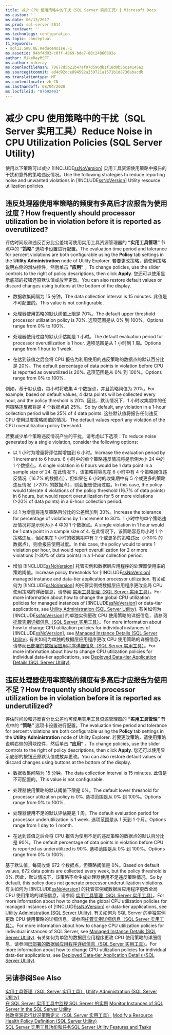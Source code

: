 ```yaml
---
title: 减少 CPU 使用策略中的干扰（SQL Server 实用工具）| Microsoft Docs
ms.custom: ''
ms.date: 06/13/2017
ms.prod: sql-server-2014
ms.reviewer: ''
ms.technology: configuration
ms.topic: conceptual
f1_keywords:
- sql12.SWB.UE.ReduceNoise.F1
ms.assetid: 94bf4d93-c0ff-4869-bde7-80c24866092e
author: MikeRayMSFT
ms.author: mikeray
ms.openlocfilehash: 70677d5b21b47af87d596db1f18d0b5bc14145a2
ms.sourcegitcommit: ad4d92dce894592a259721a1571b1d8736abacdb
ms.translationtype: MT
ms.contentlocale: zh-CN
ms.lasthandoff: 08/04/2020
ms.locfileid: "87692403"
---
```

# <a name="reduce-noise-in-cpu-utilization-policies-sql-server-utility"></a><span data-ttu-id="4cf72-102">减少 CPU 使用策略中的干扰（SQL Server 实用工具）</span><span class="sxs-lookup"><span data-stu-id="4cf72-102">Reduce Noise in CPU Utilization Policies (SQL Server Utility)</span></span>
  <span data-ttu-id="4cf72-103">使用以下策略可以减少 [!INCLUDE[ssNoVersion](../../includes/ssnoversion-md.md)] 实用工具资源使用策略中报告的干扰和意外的策略违反情况。</span><span class="sxs-lookup"><span data-stu-id="4cf72-103">Use the following strategies to reduce reporting noise and unwanted violations in [!INCLUDE[ssNoVersion](../../includes/ssnoversion-md.md)] Utility resource utilization policies.</span></span>  
  
## <a name="how-frequently-should-processor-utilization-be-in-violation-before-it-is-reported-as-overutilized"></a><span data-ttu-id="4cf72-104">违反处理器使用率策略的频度有多高后才应报告为使用过度？</span><span class="sxs-lookup"><span data-stu-id="4cf72-104">How frequently should processor utilization be in violation before it is reported as overutilized?</span></span>  
 <span data-ttu-id="4cf72-105">评估时间段和违反百分比公差均可使用实用工具资源管理器的 **“实用工具管理”** 节点中的 **“策略”** 选项卡设置进行配置。</span><span class="sxs-lookup"><span data-stu-id="4cf72-105">The evaluation time period and tolerance for percent violations are both configurable using the **Policy** tab settings in the **Utility Administration** node of Utility Explorer.</span></span> <span data-ttu-id="4cf72-106">若要更改策略，请使用策略说明右侧的滑块控件，然后单击 **“应用”** 。</span><span class="sxs-lookup"><span data-stu-id="4cf72-106">To change policies, use the slider controls to the right of policy descriptions, then click **Apply**.</span></span> <span data-ttu-id="4cf72-107">您还可以使用显示底部的按钮还原默认值或放弃更改。</span><span class="sxs-lookup"><span data-stu-id="4cf72-107">You can also restore default values or discard changes using buttons at the bottom of the display.</span></span>  
  
-   <span data-ttu-id="4cf72-108">数据收集间隔为 15 分钟。</span><span class="sxs-lookup"><span data-stu-id="4cf72-108">The data collection interval is 15 minutes.</span></span> <span data-ttu-id="4cf72-109">此值是不可配置的。</span><span class="sxs-lookup"><span data-stu-id="4cf72-109">This value is not configurable.</span></span>  
  
-   <span data-ttu-id="4cf72-110">处理器使用策略的默认阈值上限是 70%。</span><span class="sxs-lookup"><span data-stu-id="4cf72-110">The default upper threshold processor utilization policy is 70%.</span></span> <span data-ttu-id="4cf72-111">选项范围是从 0% 到 100%。</span><span class="sxs-lookup"><span data-stu-id="4cf72-111">Options range from 0% to 100%.</span></span>  
  
-   <span data-ttu-id="4cf72-112">处理器使用过度的默认评估期是 1 小时。</span><span class="sxs-lookup"><span data-stu-id="4cf72-112">The default evaluation period for processor overutilization is 1 hour.</span></span> <span data-ttu-id="4cf72-113">选项范围是从 1 小时到 1 周。</span><span class="sxs-lookup"><span data-stu-id="4cf72-113">Options range from 1 hour to 1 week.</span></span>  
  
-   <span data-ttu-id="4cf72-114">在达到该值之后会将 CPU 报告为利用使用的违反策略的数据点的默认百分比是 20%。</span><span class="sxs-lookup"><span data-stu-id="4cf72-114">The default percentage of data points in violation before CPU is reported as overutilized is 20%.</span></span> <span data-ttu-id="4cf72-115">选项范围是从 0% 到 100%。</span><span class="sxs-lookup"><span data-stu-id="4cf72-115">Options range from 0% to 100%.</span></span>  
  
 <span data-ttu-id="4cf72-116">例如，基于默认值，每小时将收集 4 个数据点，并且策略阈值为 20%。</span><span class="sxs-lookup"><span data-stu-id="4cf72-116">For example, based on default values, 4 data points will be collected every hour, and the policy threshold is 20%.</span></span> <span data-ttu-id="4cf72-117">因此，默认情况下，1 小时收集期中的任何策略违反都将是 4 个数据点的 25%。</span><span class="sxs-lookup"><span data-stu-id="4cf72-117">So by default, any violation in a 1-hour collection period will be 25% of 4 data points.</span></span> <span data-ttu-id="4cf72-118">这些默认值将报告任何违反 CPU 使用过度策略阈值的情况。</span><span class="sxs-lookup"><span data-stu-id="4cf72-118">The default values report any violation of the CPU overutilization policy threshold.</span></span>  
  
 <span data-ttu-id="4cf72-119">若要减少单个策略违反情况产生的干扰，请考虑以下选项：</span><span class="sxs-lookup"><span data-stu-id="4cf72-119">To reduce noise generated by a single violation, consider the following options:</span></span>  
  
-   <span data-ttu-id="4cf72-120">以 1 小时为增量将评估期增加到 6 小时。</span><span class="sxs-lookup"><span data-stu-id="4cf72-120">Increase the evaluation period by 1 increment to 6 hours.</span></span> <span data-ttu-id="4cf72-121">6 小时中的单个策略违反情况将是示例大小 24 中的 1 个数据点。</span><span class="sxs-lookup"><span data-stu-id="4cf72-121">A single violation in 6 hours would be 1 data point in a sample size of 24.</span></span> <span data-ttu-id="4cf72-122">在此情况下，该策略将容忍在 6 小时中有 4 个策略阈值违反情况（16.7% 的数据点），但如果在 6 小时的收集期中有 5 个或更多的策略违反情况（>20% 的数据点），则会报告使用过度。</span><span class="sxs-lookup"><span data-stu-id="4cf72-122">In this case, the policy would tolerate 4 violations of the policy threshold (16.7% of data points) in 6 hours, but would report overutilization for 5 or more violations (>20% of data points) in a 6-hour collection period.</span></span>  
  
-   <span data-ttu-id="4cf72-123">以 1 为增量将违反策略百分比的公差增加到 30%。</span><span class="sxs-lookup"><span data-stu-id="4cf72-123">Increase the tolerance for percentage of violations by 1 increment to 30%.</span></span> <span data-ttu-id="4cf72-124">1 小时中的单个策略违反情况将是示例大小 4 中的 1 个数据点。</span><span class="sxs-lookup"><span data-stu-id="4cf72-124">A single violation in 1 hour would be 1 data point in a sample size of 4.</span></span> <span data-ttu-id="4cf72-125">在此情况下，该策略容忍每小时 1 个策略违反，但如果在 1 小时的收集期中有 2 个或更多的策略违反（>30% 的数据点），则会报告使用过度。</span><span class="sxs-lookup"><span data-stu-id="4cf72-125">In this case, the policy would tolerate 1 violation per hour, but would report overutilization for 2 or more violations (>30% of data points) in a 1-hour collection period.</span></span>  
  
-   <span data-ttu-id="4cf72-126">增加 [!INCLUDE[ssNoVersion](../../includes/ssnoversion-md.md)] 托管实例和数据层应用程序的处理器使用率的策略阈值。</span><span class="sxs-lookup"><span data-stu-id="4cf72-126">Increase policy thresholds for [!INCLUDE[ssNoVersion](../../includes/ssnoversion-md.md)] managed instance and data-tier application processor utilization.</span></span> <span data-ttu-id="4cf72-127">有关如何为 [!INCLUDE[ssNoVersion](../../includes/ssnoversion-md.md)] 的托管实例或数据层应用程序更改全局 CPU 使用策略的详细信息，请参阅 [实用工具管理（SQL Server 实用工具）](../../database-engine/utility-administration-sql-server-utility.md)。</span><span class="sxs-lookup"><span data-stu-id="4cf72-127">For more information about how to change the global CPU utilization policies for managed instances of [!INCLUDE[ssNoVersion](../../includes/ssnoversion-md.md)] or data-tier applications, see [Utility Administration &#40;SQL Server Utility&#41;](../../database-engine/utility-administration-sql-server-utility.md).</span></span> <span data-ttu-id="4cf72-128">有关如何为 [!INCLUDE[ssNoVersion](../../includes/ssnoversion-md.md)] 的单独实例更改 CPU 使用策略的详细信息，请参阅[托管实例详细信息（SQL Server 实用工具）](../../database-engine/managed-instance-details-sql-server-utility.md)。</span><span class="sxs-lookup"><span data-stu-id="4cf72-128">For more information about how to change CPU utilization policies for individual instances of [!INCLUDE[ssNoVersion](../../includes/ssnoversion-md.md)], see [Managed Instance Details &#40;SQL Server Utility&#41;](../../database-engine/managed-instance-details-sql-server-utility.md).</span></span> <span data-ttu-id="4cf72-129">有关如何为单独的数据层应用程序更改 CPU 使用策略的详细信息，请参阅[已部署的数据层应用程序详细信息（SQL Server 实用工具）](../../database-engine/deployed-data-tier-application-details-sql-server-utility.md)。</span><span class="sxs-lookup"><span data-stu-id="4cf72-129">For more information about how to change CPU utilization policies for individual data-tier applications, see [Deployed Data-tier Application Details &#40;SQL Server Utility&#41;](../../database-engine/deployed-data-tier-application-details-sql-server-utility.md).</span></span>  
  
## <a name="how-frequently-should-processor-utilization-be-in-violation-before-it-is-reported-as-underutilized"></a><span data-ttu-id="4cf72-130">违反处理器使用率策略的频度有多高后才应报告为使用不足？</span><span class="sxs-lookup"><span data-stu-id="4cf72-130">How frequently should processor utilization be in violation before it is reported as underutilized?</span></span>  
 <span data-ttu-id="4cf72-131">评估时间段和违反百分比公差均可使用实用工具资源管理器的 **“实用工具管理”** 节点中的 **“策略”** 选项卡设置进行配置。</span><span class="sxs-lookup"><span data-stu-id="4cf72-131">The evaluation time period and tolerance for percent violations are both configurable using the **Policy** tab settings in the **Utility Administration** node of Utility Explorer.</span></span> <span data-ttu-id="4cf72-132">若要更改策略，请使用策略说明右侧的滑块控件，然后单击 **“应用”** 。</span><span class="sxs-lookup"><span data-stu-id="4cf72-132">To change policies, use the slider controls to the right of policy descriptions, then click **Apply**.</span></span> <span data-ttu-id="4cf72-133">您还可以使用显示底部的按钮还原默认值或放弃更改。</span><span class="sxs-lookup"><span data-stu-id="4cf72-133">You can also restore default values or discard changes using buttons at the bottom of the display.</span></span>  
  
-   <span data-ttu-id="4cf72-134">数据收集间隔为 15 分钟。</span><span class="sxs-lookup"><span data-stu-id="4cf72-134">The data collection interval is 15 minutes.</span></span> <span data-ttu-id="4cf72-135">此值是不可配置的。</span><span class="sxs-lookup"><span data-stu-id="4cf72-135">This value is not configurable.</span></span>  
  
-   <span data-ttu-id="4cf72-136">处理器使用策略的默认阈值下限是 0%。</span><span class="sxs-lookup"><span data-stu-id="4cf72-136">The default lower threshold for processor utilization policy is 0%.</span></span> <span data-ttu-id="4cf72-137">选项范围是从 0% 到 100%。</span><span class="sxs-lookup"><span data-stu-id="4cf72-137">Options range from 0% to 100%.</span></span>  
  
-   <span data-ttu-id="4cf72-138">处理器使用不足的默认评估期是 1 周。</span><span class="sxs-lookup"><span data-stu-id="4cf72-138">The default evaluation period for processor underutilization is 1 week.</span></span> <span data-ttu-id="4cf72-139">选项范围是从 1 天到 1 个月。</span><span class="sxs-lookup"><span data-stu-id="4cf72-139">Options range from 1 day to 1 month.</span></span>  
  
-   <span data-ttu-id="4cf72-140">在达到该值之后会将 CPU 报告为使用不足的违反策略的数据点的默认百分比是 90%。</span><span class="sxs-lookup"><span data-stu-id="4cf72-140">The default percentage of data points in violation before CPU is reported as underutilized is 90%.</span></span> <span data-ttu-id="4cf72-141">选项范围是从 0% 到 100%。</span><span class="sxs-lookup"><span data-stu-id="4cf72-141">Options range from 0% to 100%.</span></span>  
  
 <span data-ttu-id="4cf72-142">基于默认值，每周收集 672 个数据点，但策略阈值是 0%。</span><span class="sxs-lookup"><span data-stu-id="4cf72-142">Based on default values, 672 data points are collected every week, but the policy threshold is 0%.</span></span> <span data-ttu-id="4cf72-143">因此，默认情况下，该策略不会生成处理器使用不足违反策略情况。</span><span class="sxs-lookup"><span data-stu-id="4cf72-143">So by default, this policy does not generate processor underutilization violations.</span></span> <span data-ttu-id="4cf72-144">有关如何为 [!INCLUDE[ssNoVersion](../../includes/ssnoversion-md.md)] 的托管实例或数据层应用程序更改全局 CPU 使用策略的详细信息，请参阅 [实用工具管理（SQL Server 实用工具）](../../database-engine/utility-administration-sql-server-utility.md)。</span><span class="sxs-lookup"><span data-stu-id="4cf72-144">For more information about how to change the global CPU utilization policies for managed instances of [!INCLUDE[ssNoVersion](../../includes/ssnoversion-md.md)] or data-tier applications, see [Utility Administration &#40;SQL Server Utility&#41;](../../database-engine/utility-administration-sql-server-utility.md).</span></span> <span data-ttu-id="4cf72-145">有关如何为 SQL Server 的单独实例更改 CPU 使用策略的详细信息，请参阅[托管实例详细信息（SQL Server 实用工具）](../../database-engine/managed-instance-details-sql-server-utility.md)。</span><span class="sxs-lookup"><span data-stu-id="4cf72-145">For more information about how to change CPU utilization policies for individual instances of SQL Server, see [Managed Instance Details &#40;SQL Server Utility&#41;](../../database-engine/managed-instance-details-sql-server-utility.md).</span></span> <span data-ttu-id="4cf72-146">有关如何为单独的数据层应用程序更改 CPU 使用策略的详细信息，请参阅[已部署的数据层应用程序详细信息（SQL Server 实用工具）](../../database-engine/deployed-data-tier-application-details-sql-server-utility.md)。</span><span class="sxs-lookup"><span data-stu-id="4cf72-146">For more information about how to change CPU utilization policies for individual data-tier applications, see [Deployed Data-tier Application Details &#40;SQL Server Utility&#41;](../../database-engine/deployed-data-tier-application-details-sql-server-utility.md).</span></span>  
  
## <a name="see-also"></a><span data-ttu-id="4cf72-147">另请参阅</span><span class="sxs-lookup"><span data-stu-id="4cf72-147">See Also</span></span>  
 <span data-ttu-id="4cf72-148">[实用工具管理（SQL Server 实用工具）](../../database-engine/utility-administration-sql-server-utility.md) </span><span class="sxs-lookup"><span data-stu-id="4cf72-148">[Utility Administration &#40;SQL Server Utility&#41;](../../database-engine/utility-administration-sql-server-utility.md) </span></span>  
 <span data-ttu-id="4cf72-149">[在 SQL Server 实用工具中监视 SQL Server 的实例](monitor-instances-of-sql-server-in-the-sql-server-utility.md) </span><span class="sxs-lookup"><span data-stu-id="4cf72-149">[Monitor Instances of SQL Server in the SQL Server Utility](monitor-instances-of-sql-server-in-the-sql-server-utility.md) </span></span>  
 <span data-ttu-id="4cf72-150">[修改资源运行状况策略定义（SQL Server 实用工具）](modify-a-resource-health-policy-definition-sql-server-utility.md) </span><span class="sxs-lookup"><span data-stu-id="4cf72-150">[Modify a Resource Health Policy Definition &#40;SQL Server Utility&#41;](modify-a-resource-health-policy-definition-sql-server-utility.md) </span></span>  
 [<span data-ttu-id="4cf72-151">SQL Server 实用工具功能和任务</span><span class="sxs-lookup"><span data-stu-id="4cf72-151">SQL Server Utility Features and Tasks</span></span>](sql-server-utility-features-and-tasks.md)  
  
  
